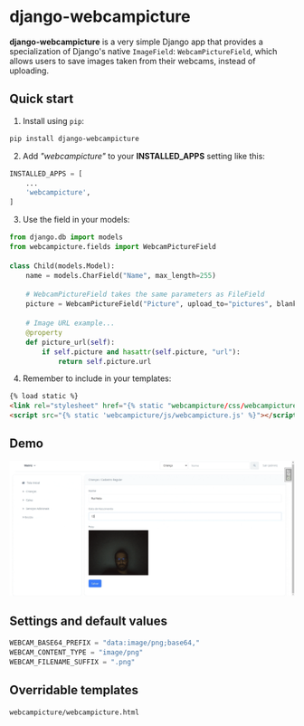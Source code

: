 # django-webcampicture

**django-webcampicture** is a very simple Django app that provides a specialization of Django's native `ImageField`: `WebcamPictureField`, which allows users to save images taken from their webcams, instead of uploading.

## Quick start

1. Install using `pip`:

```bash
pip install django-webcampicture
```

2. Add *"webcampicture"* to your **INSTALLED_APPS** setting like this:

```python
INSTALLED_APPS = [
    ...
    'webcampicture',
]
```    

3. Use the field in your models:

```python
from django.db import models
from webcampicture.fields import WebcamPictureField

class Child(models.Model):
    name = models.CharField("Name", max_length=255)

    # WebcamPictureField takes the same parameters as FileField
    picture = WebcamPictureField("Picture", upload_to="pictures", blank=True)

    # Image URL example...
    @property
    def picture_url(self):
        if self.picture and hasattr(self.picture, "url"):
            return self.picture.url

```

4. Remember to include in your templates:

```html
{% load static %}
<link rel="stylesheet" href="{% static "webcampicture/css/webcampicture.css" %}">
<script src="{% static 'webcampicture/js/webcampicture.js' %}"></script>
```

## Demo

![demo](demo.gif)

## Settings and default values

```python
WEBCAM_BASE64_PREFIX = "data:image/png;base64,"
WEBCAM_CONTENT_TYPE = "image/png"
WEBCAM_FILENAME_SUFFIX = ".png"
```

## Overridable templates

```text
webcampicture/webcampicture.html
```
